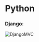 # Python

<h3 align="left">Django:</h3>

![DjangoMVC]([https://github.com/Hazeliny/Python/blob/main/assets/Django.png?raw=true])
